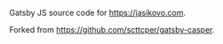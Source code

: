 Gatsby JS source code for https://jasikovo.com.

Forked from https://github.com/scttcper/gatsby-casper.